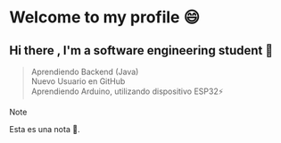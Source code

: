 # Welcome to my profile 😄
## Hi there , I'm a software engineering student 🔭 

> Aprendiendo Backend (Java)  
> Nuevo Usuario en GitHub  
> Aprendiendo Arduino, utilizando dispositivo ESP32⚡️

> [!NOTE]  
> Esta es una nota 💬.

<!--
**Edrx2025/Edrx2025** is a ✨ _special_ ✨ repository because its `README.md` (this file) appears on your GitHub profile.

Here are some ideas to get you started:

- 🔭 I’m currently working on ...
- 🌱 I’m currently learning ...
- 👯 I’m looking to collaborate on ...
- 🤔 I’m looking for help with ...
- 💬 Ask me about ...
- 📫 How to reach me: ...
- 😄 Pronouns: ...
- ⚡ Fun fact: ...
-->
